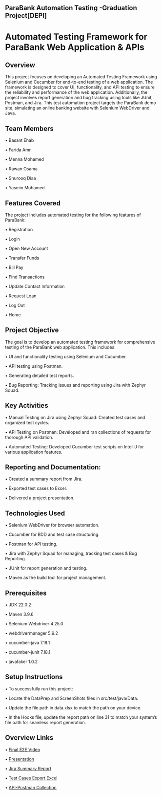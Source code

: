 ## ParaBank Automation Testing -Graduation Project[DEPI]

# Automated Testing Framework for ParaBank Web Application & APIs

## Overview
This project focuses on developing an Automated Testing Framework using Selenium and Cucumber for end-to-end testing of a web application. The framework is designed to cover UI, functionality, and API testing to ensure the reliability and performance of the web application. Additionally, the project involves report generation and bug tracking using tools like JUnit, Postman, and Jira. This test automation project targets the ParaBank demo site, simulating an online banking website with Selenium WebDriver and Java.

## Team Members

• Basant Ehab

• Farida Amr

• Menna Mohamed

• Rawan Osama

• Shurooq Diaa

• Yasmin Mohamed

## Features Covered
The project includes automated testing for the following features of ParaBank:

• Registration

• Login

• Open New Account

• Transfer Funds

• Bill Pay

• Find Transactions

• Update Contact Information

• Request Loan

• Log Out

• Home

## Project Objective

The goal is to develop an automated testing framework for comprehensive testing of the ParaBank web application. This includes:

• UI and functionality testing using Selenium and Cucumber.

• API testing using Postman.

• Generating detailed test reports.

• Bug Reporting: Tracking issues and reporting using Jira with Zephyr Squad.

## Key Activities

• Manual Testing on Jira using Zephyr Squad: Created test cases and organized test cycles.

• API Testing on Postman: Developed and ran collections of requests for thorough API validation.

• Automated Testing: Developed Cucumber test scripts on IntelliJ for various application features.

## Reporting and Documentation:

• Created a summary report from Jira.

• Exported test cases to Excel.

• Delivered a project presentation.

## Technologies Used

• Selenium WebDriver for browser automation.

• Cucumber for BDD and test case structuring.

• Postman for API testing.

• Jira with Zephyr Squad for managing, tracking test cases & Bug Reporting.

• JUnit for report generation and testing.

• Maven as the build tool for project management.

## Prerequisites

• JDK 22.0.2

• Maven 3.9.6

• Selenium Webdriver 4.25.0

• webdrivermanager 5.9.2

• cucumber-java 7.18.1

• cucumber-junit 7.18.1

• javafaker 1.0.2

## Setup Instructions
• To successfully run this project:

• Locate the DataPrep and ScreenShots files in src/test/java/Data.

• Update the file path in data.xlsx to match the path on your device.

• In the Hooks file, update the report path on line 31 to match your system’s file path for seamless report generation.


## Overview Links
•	[Final E2E Video]( https://drive.google.com/file/d/1jcLMPPFucw4ApFjpCLhphcE9vPdmyYFj/view?usp=drive_link)

•	[Presentation]( https://docs.google.com/presentation/d/11OB_uXsO9sGaqoG4Eujv6r2ZHSmYZuO-/edit?usp=drive_link&ouid=113003438669160116406&rtpof=true&sd=true)

•	[Jira Summary Report]( https://drive.google.com/file/d/1M8JoPnP8yZQ3EevsAM96ANWsgni20TRl/view?usp=drive_link)

•	[Test Cases Export Excel]( https://docs.google.com/spreadsheets/d/13kgFLmbREW5dE52v8OoBbhuToqQX51YA/edit?usp=drive_link&ouid=113003438669160116406&rtpof=true&sd=true)

•	[API-Postman Collection]( https://drive.google.com/file/d/19YPRVOPzFbyR1isi2v5iELazTQa4vweV/view?usp=drive_link)
